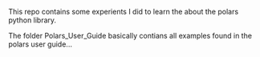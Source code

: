 This repo contains some experients I did to learn the about the polars python library.


The folder Polars_User_Guide basically contians all examples found in the polars user guide...
